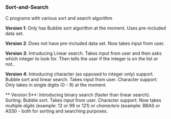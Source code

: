 ### Sort-and-Search
C programs with various sort and search algorithm

**Version 1**: Only has Bubble sort algorithm at the moment. Uses pre-included data set.

**Version 2**: Does not have pre-included data set. Now takes input from user.

**Version 3**: Intruducing Linear search. Takes input from user and then asks which integer to look for. Then tells the user if the integer is on the list or not..

**Version 4**: Introducing character (as opposed to integer only) support. Bubble sort and linear search. Takes input from user. Character support: Only takes in single digits (0 - 9) at the moment.

** Version 5**: Introducing binary search (faster than linear search). Sorting: Bubble sort. Takes input from user. Character support: Now takes multiple *digits* (example: 12 or 99 or 121) or *characters* (example: BBAS or ASSI) - both for sorting and searching purposes.
